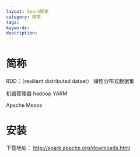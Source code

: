 ```yaml
---
layout: Spark随笔
category: 随笔
tags:
keywords:
description:
---
```



# 简称

RDD：（resilient distributed datset） 弹性分布式数据集


机器管理器
hadoop YARM

Apache Mesos

# 安装
下载地址： http://spark.apache.org/downloads.html
